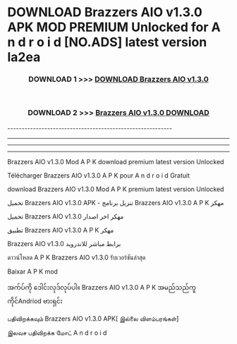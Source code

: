 # DOWNLOAD Brazzers AIO v1.3.0 APK MOD PREMIUM Unlocked for A n d r o i d [NO.ADS] latest version la2ea 



<div align="center">

<h3>DOWNLOAD 1 >>> <a href="https://getmod2.web.app/?judul=Brazzers AIO v1.3.0">DOWNLOAD Brazzers AIO v1.3.0</a></h3><br>

<h3>DOWNLOAD 2 >>> <a href="https://getmod2.web.app/?judul=Brazzers AIO v1.3.0">Brazzers AIO v1.3.0 DOWNLOAD </a></h3>

</div>
----------------------------------------------------------

----------------------------------------------------------

----------------------------------------------------------

----------------------------------------------------------

Brazzers AIO v1.3.0 Mod A P K download premium latest version Unlocked

Télécharger Brazzers AIO v1.3.0 A P K pour A n d r o i d Gratuit

download Brazzers AIO v1.3.0 Mod A P K premium latest version Unlocked

تحميل Brazzers AIO v1.3.0 APK - تنزيل برنامج Brazzers AIO v1.3.0 A P K مهكر

تحميل Brazzers AIO v1.3.0 مهكر اخر اصدار

تطبيق Brazzers AIO v1.3.0 A P K مهكر

Brazzers AIO v1.3.0 برابط مباشر للاندرويد

ดาวน์โหลด A P K Brazzers AIO v1.3.0 รับเวอร์ชันล่าสุด

Baixar A P K mod

အက်ပ်ကို ဒေါင်းလုဒ်လုပ်ပါ။ Brazzers AIO v1.3.0 A P K အမည်သည်ကူကိုင်Andriod ဗားရှင်း

பதிவிறக்கவும் Brazzers AIO v1.3.0 APK[ இல்லை விளம்பரங்கள்] 
 
இலவச பதிவிறக்க மோட் A n d r o i d



